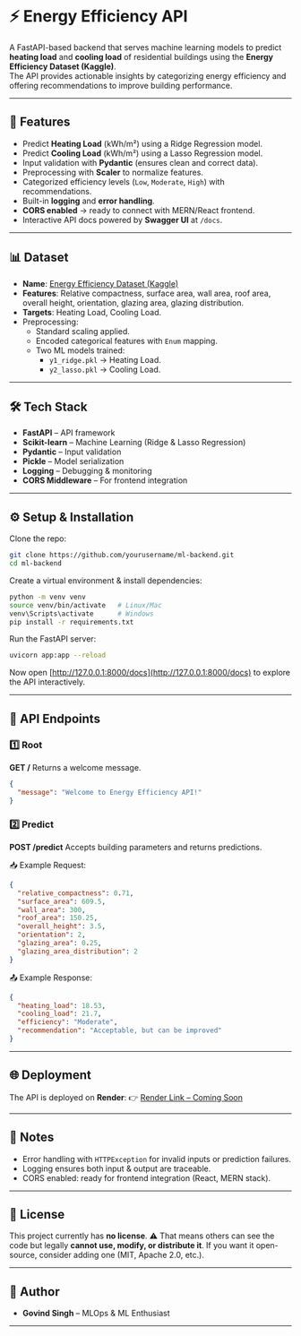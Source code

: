 # ⚡ Energy Efficiency API

A FastAPI-based backend that serves machine learning models to predict **heating load** and **cooling load** of residential buildings using the **Energy Efficiency Dataset (Kaggle)**.  
The API provides actionable insights by categorizing energy efficiency and offering recommendations to improve building performance.

---

## 🚀 Features
- Predict **Heating Load** (kWh/m²) using a Ridge Regression model.
- Predict **Cooling Load** (kWh/m²) using a Lasso Regression model.
- Input validation with **Pydantic** (ensures clean and correct data).
- Preprocessing with **Scaler** to normalize features.
- Categorized efficiency levels (`Low`, `Moderate`, `High`) with recommendations.
- Built-in **logging** and **error handling**.
- **CORS enabled** → ready to connect with MERN/React frontend.
- Interactive API docs powered by **Swagger UI** at `/docs`.

---

## 📊 Dataset
- **Name**: [Energy Efficiency Dataset (Kaggle)](https://www.kaggle.com/datasets/elikplim/eergy-efficiency-dataset)  
- **Features**: Relative compactness, surface area, wall area, roof area, overall height, orientation, glazing area, glazing distribution.  
- **Targets**: Heating Load, Cooling Load.  
- Preprocessing:
  - Standard scaling applied.
  - Encoded categorical features with `Enum` mapping.
  - Two ML models trained:
    - `y1_ridge.pkl` → Heating Load.
    - `y2_lasso.pkl` → Cooling Load.

---

## 🛠️ Tech Stack
- **FastAPI** – API framework
- **Scikit-learn** – Machine Learning (Ridge & Lasso Regression)
- **Pydantic** – Input validation
- **Pickle** – Model serialization
- **Logging** – Debugging & monitoring
- **CORS Middleware** – For frontend integration

---

## ⚙️ Setup & Installation

Clone the repo:
```bash
git clone https://github.com/yourusername/ml-backend.git
cd ml-backend
````

Create a virtual environment & install dependencies:

```bash
python -m venv venv
source venv/bin/activate   # Linux/Mac
venv\Scripts\activate      # Windows
pip install -r requirements.txt
```

Run the FastAPI server:

```bash
uvicorn app:app --reload
```

Now open [http://127.0.0.1:8000/docs](http://127.0.0.1:8000/docs) to explore the API interactively.

---

## 🔌 API Endpoints

### 1️⃣ Root

**GET /**
Returns a welcome message.

```json
{
  "message": "Welcome to Energy Efficiency API!"
}
```

### 2️⃣ Predict

**POST /predict**
Accepts building parameters and returns predictions.

📥 Example Request:

```json
{
  "relative_compactness": 0.71,
  "surface_area": 609.5,
  "wall_area": 300,
  "roof_area": 150.25,
  "overall_height": 3.5,
  "orientation": 2,
  "glazing_area": 0.25,
  "glazing_area_distribution": 2
}
```

📤 Example Response:

```json
{
  "heating_load": 18.53,
  "cooling_load": 21.7,
  "efficiency": "Moderate",
  "recommendation": "Acceptable, but can be improved"
}
```

---

## 🌐 Deployment

The API is deployed on **Render**:
👉 [Render Link – Coming Soon](#)

---

## 📌 Notes

* Error handling with `HTTPException` for invalid inputs or prediction failures.
* Logging ensures both input & output are traceable.
* CORS enabled: ready for frontend integration (React, MERN stack).

---

## 📜 License

This project currently has **no license**.
⚠️ That means others can see the code but legally **cannot use, modify, or distribute it**.
If you want it open-source, consider adding one (MIT, Apache 2.0, etc.).

---

## 👤 Author

* **Govind Singh** – MLOps & ML Enthusiast

---

